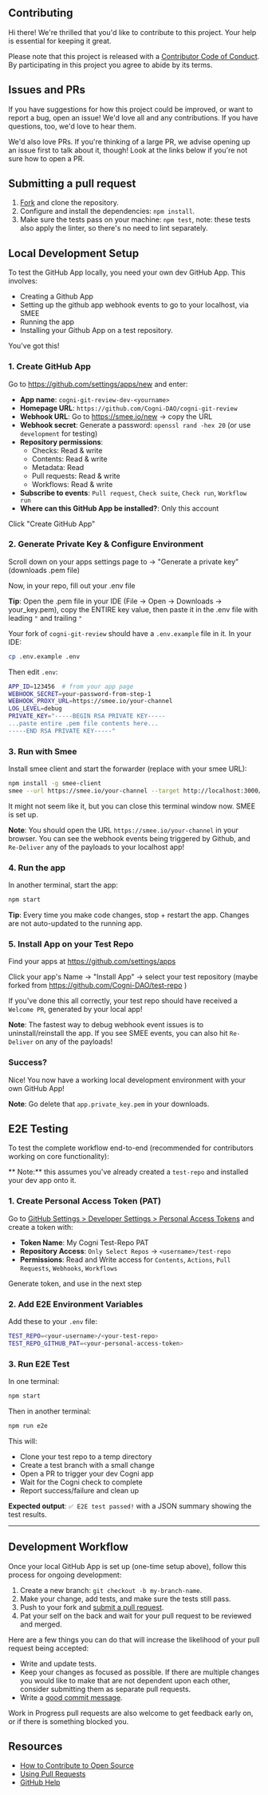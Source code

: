 ## Contributing

[fork]: /fork
[pr]: /compare
[code-of-conduct]: CODE_OF_CONDUCT.md

Hi there! We're thrilled that you'd like to contribute to this project. Your help is essential for keeping it great.

Please note that this project is released with a [Contributor Code of Conduct][code-of-conduct]. By participating in this project you agree to abide by its terms.

## Issues and PRs

If you have suggestions for how this project could be improved, or want to report a bug, open an issue! We'd love all and any contributions. If you have questions, too, we'd love to hear them.

We'd also love PRs. If you're thinking of a large PR, we advise opening up an issue first to talk about it, though! Look at the links below if you're not sure how to open a PR.

## Submitting a pull request

1. [Fork][fork] and clone the repository.
1. Configure and install the dependencies: `npm install`.
1. Make sure the tests pass on your machine: `npm test`, note: these tests also apply the linter, so there's no need to lint separately.

## Local Development Setup

To test the GitHub App locally, you need your own dev GitHub App. This involves:
- Creating a Github App
- Setting up the github app webhook events to go to your localhost, via SMEE
- Running the app
- Installing your Github App on a test repository.

You've got this!

### 1. Create GitHub App
Go to <a href="https://github.com/settings/apps/new" target="_blank">https://github.com/settings/apps/new</a> and enter:

- **App name**: `cogni-git-review-dev-<yourname>`
- **Homepage URL**: `https://github.com/Cogni-DAO/cogni-git-review`
- **Webhook URL**:  Go to <a href="https://smee.io/new" target="_blank">https://smee.io/new</a> → copy the URL
- **Webhook secret**: Generate a password: `openssl rand -hex 20` (or use `development` for testing)
- **Repository permissions**:
  - Checks: Read & write
  - Contents: Read & write
  - Metadata: Read
  - Pull requests: Read & write
  - Workflows: Read & write
- **Subscribe to events**: `Pull request`, `Check suite`, `Check run`, `Workflow run`
- **Where can this GitHub App be installed?**: Only this account

Click "Create GitHub App"

### 2. Generate Private Key & Configure Environment
Scroll down on your apps settings page to → "Generate a private key" (downloads .pem file)

Now, in your repo, fill out your .env file

**Tip**: Open the .pem file in your IDE (File → Open → Downloads → your_key.pem), copy the ENTIRE key value, then paste it in the .env file with leading `"` and trailing `"`

Your fork of `cogni-git-review` should have a `.env.example` file in it. In your IDE:
```bash
cp .env.example .env
```

Then edit `.env`:
```bash
APP_ID=123456  # from your app page
WEBHOOK_SECRET=your-password-from-step-1
WEBHOOK_PROXY_URL=https://smee.io/your-channel
LOG_LEVEL=debug
PRIVATE_KEY="-----BEGIN RSA PRIVATE KEY-----
...paste entire .pem file contents here...
-----END RSA PRIVATE KEY-----"
```

### 3. Run with Smee
Install smee client and start the forwarder (replace with your smee URL):
```bash
npm install -g smee-client
smee --url https://smee.io/your-channel --target http://localhost:3000/api/github/webhooks
```

It might not seem like it, but you can close this terminal window now. SMEE is set up.

**Note**: You should open the URL `https://smee.io/your-channel` in your browser. You can see the webhook events being triggered by Github, and `Re-Deliver` any of the payloads to your localhost app!

### 4. Run the app
In another terminal, start the app:
```bash
npm start
```

**Tip**: Every time you make code changes, stop + restart the app. Changes are not auto-updated to the running app.


### 5. Install App on your Test Repo
Find your apps at <a href="https://github.com/settings/apps" target="_blank">https://github.com/settings/apps</a>

Click your app's Name → "Install App" → select your test repository (maybe forked from <a href="https://github.com/Cogni-DAO/test-repo" target="_blank">https://github.com/Cogni-DAO/test-repo</a> )


If you've done this all correctly, your test repo should have received a `Welcome PR`, generated by your local app!

**Note**: The fastest way to debug webhook event issues is to uninstall/reinstall the app. If you see SMEE events, you can also hit `Re-Deliver` on any of the payloads!

### Success? 
Nice! You now have a working local development environment with your own GitHub App!

**Note**: Go delete that `app.private_key.pem` in your downloads. 

## E2E Testing

To test the complete workflow end-to-end (recommended for contributors working on core functionality):

** Note:** this assumes you've already created a `test-repo` and installed your dev app onto it.

### 1. Create Personal Access Token (PAT)
Go to [GitHub Settings > Developer Settings > Personal Access Tokens](https://github.com/settings/personal-access-tokens) and create a token with:
- **Token Name**: My Cogni Test-Repo PAT
- **Repository Access**: `Only Select Repos` -> `<username>/test-repo`
- **Permissions**: Read and Write access for `Contents`, `Actions`, `Pull Requests`, `Webhooks`, `Workflows`

Generate token, and use in the next step

### 2. Add E2E Environment Variables  
Add these to your `.env` file:
```bash
TEST_REPO=<your-username>/<your-test-repo>
TEST_REPO_GITHUB_PAT=<your-personal-access-token>
```

### 3. Run E2E Test
In one terminal:
```bash
npm start
```

Then in another terminal:

```bash
npm run e2e
```

This will:
- Clone your test repo to a temp directory
- Create a test branch with a small change
- Open a PR to trigger your dev Cogni app
- Wait for the Cogni check to complete
- Report success/failure and clean up

**Expected output**: `✅ E2E test passed!` with a JSON summary showing the test results.

---

## Development Workflow

Once your local GitHub App is set up (one-time setup above), follow this process for ongoing development:

1. Create a new branch: `git checkout -b my-branch-name`.
1. Make your change, add tests, and make sure the tests still pass.
1. Push to your fork and [submit a pull request][pr].
1. Pat your self on the back and wait for your pull request to be reviewed and merged.

Here are a few things you can do that will increase the likelihood of your pull request being accepted:

- Write and update tests.
- Keep your changes as focused as possible. If there are multiple changes you would like to make that are not dependent upon each other, consider submitting them as separate pull requests.
- Write a [good commit message](http://tbaggery.com/2008/04/19/a-note-about-git-commit-messages.html).

Work in Progress pull requests are also welcome to get feedback early on, or if there is something blocked you.

## Resources

- [How to Contribute to Open Source](https://opensource.guide/how-to-contribute/)
- [Using Pull Requests](https://help.github.com/articles/about-pull-requests/)
- [GitHub Help](https://help.github.com)
